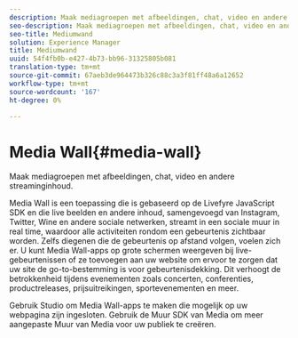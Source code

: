 ```yaml
---
description: Maak mediagroepen met afbeeldingen, chat, video en andere streaminginhoud.
seo-description: Maak mediagroepen met afbeeldingen, chat, video en andere streaminginhoud.
seo-title: Mediumwand
solution: Experience Manager
title: Mediumwand
uuid: 54f4fb0b-e427-4b73-bb96-31325805b081
translation-type: tm+mt
source-git-commit: 67aeb3de964473b326c88c3a3f81ff48a6a12652
workflow-type: tm+mt
source-wordcount: '167'
ht-degree: 0%

---
```



# Media Wall{#media-wall}

Maak mediagroepen met afbeeldingen, chat, video en andere streaminginhoud.

Media Wall is een toepassing die is gebaseerd op de Livefyre JavaScript SDK en die live beelden en andere inhoud, samengevoegd van Instagram, Twitter, Wine en andere sociale netwerken, streamt in een sociale muur in real time, waardoor alle activiteiten rondom een gebeurtenis zichtbaar worden. Zelfs diegenen die de gebeurtenis op afstand volgen, voelen zich er. U kunt Media Wall-apps op grote schermen weergeven bij live-gebeurtenissen of ze toevoegen aan uw website om ervoor te zorgen dat uw site de go-to-bestemming is voor gebeurtenisdekking. Dit verhoogt de betrokkenheid tijdens evenementen zoals concerten, conferenties, productreleases, prijsuitreikingen, sportevenementen en meer.

Gebruik Studio om Media Wall-apps te maken die mogelijk op uw webpagina zijn ingesloten. Gebruik de Muur SDK van Media om meer aangepaste Muur van Media voor uw publiek te creëren.
